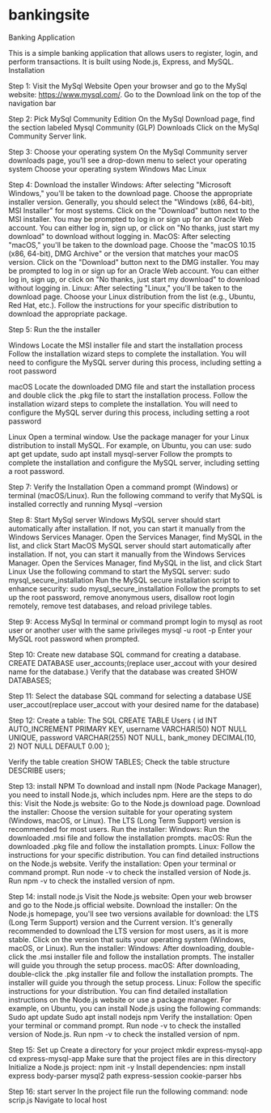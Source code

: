 # bankingsite
Banking Application

This is a simple banking application that allows users to register, login, and perform transactions. It is built using Node.js, Express, and MySQL.
Installation


Step 1: Visit the MySql Website
Open your browser and go to the MySql website: https://www.mysql.com/.
Go to the Download link on the top of the navigation bar 

Step 2: Pick MySql Community Edition
On the MySql Download page, find the section labeled Mysql Community (GLP) Downloads 
Click on the MySql Community Server link.

Step 3: Choose your operating system
On the MySql Community server downloads page, you’ll see a drop-down menu to select your operating system
Choose your operating system 
Windows 
Mac 
Linux

Step 4: Download the installer
Windows:
After selecting "Microsoft Windows," you'll be taken to the download page.
Choose the appropriate installer version. Generally, you should select the "Windows (x86, 64-bit), MSI Installer" for most systems.
Click on the "Download" button next to the MSI installer.
You may be prompted to log in or sign up for an Oracle Web account. You can either log in, sign up, or click on "No thanks, just start my download" to download without logging in.
MacOS:
After selecting "macOS," you'll be taken to the download page.
Choose the "macOS 10.15 (x86, 64-bit), DMG Archive" or the version that matches your macOS version.
Click on the "Download" button next to the DMG installer.
You may be prompted to log in or sign up for an Oracle Web account. You can either log in, sign up, or click on "No thanks, just start my download" to download without logging in.
 Linux:
After selecting "Linux," you'll be taken to the download page.
Choose your Linux distribution from the list (e.g., Ubuntu, Red Hat, etc.).
Follow the instructions for your specific distribution to download the appropriate package.

Step 5: Run the  the installer
	
Windows 
Locate the MSI installer file and start the installation process 
Follow the installation wizard steps to complete the installation. You will need to configure the MySQL server during this process, including setting a root password

macOS
Locate the downloaded DMG file and start the installation process and double click the .pkg file to start the installation process.
Follow the installation wizard steps to complete the installation. You will need to configure the MySQL server during this process, including setting a root password

Linux 
Open a terminal window.
Use the package manager for your Linux distribution to install MySQL. For example, on Ubuntu, you can use:
sudo apt get update, 								sudo apt install mysql-server
Follow the prompts to complete the installation and configure the MySQL server, including setting a root password.

Step 7: Verify the Installation
Open a command prompt (Windows) or terminal (macOS/Linux).
Run the following command to verify that MySQL is installed correctly and running
Mysql –version

Step 8: Start MySql server 
Windows
MySQL server should start automatically after installation. If not, you can start it manually from the Windows Services Manager.
Open the Services Manager, find MySQL in the list, and click Start
MacOS
MySQL server should start automatically after installation. If not, you can start it manually from the Windows Services Manager.
Open the Services Manager, find MySQL in the list, and click Start
Linux
Use the following command to start the MySQL server:
sudo mysql_secure_installation
Run the MySQL secure installation script to enhance security:
sudo mysql_secure_installation
Follow the prompts to set up the root password, remove anonymous users, disallow root login remotely, remove test databases, and reload privilege tables.

Step 9: Access MySql
In terminal or command prompt login to mysql as root user or another user with the same privileges 
mysql -u root -p
Enter your MySQL root password when prompted.

Step 10: Create new database
 SQL command for creating a database.
CREATE DATABASE user_accounts;(replace user_accout with your desired name for the database.)
Verify that the database was created 
SHOW DATABASES; 

Step 11: Select the database 
SQL command for selecting a database 
USE user_accout(replace user_accout with your desired name for the database)

Step 12: Create a table:
The SQL
CREATE TABLE Users (
id INT AUTO_INCREMENT PRIMARY KEY,
username VARCHAR(50) NOT NULL UNIQUE,
password VARCHAR(255) NOT NULL,
bank_money DECIMAL(10, 2) NOT NULL DEFAULT 0.00
);


Verify the table creation
SHOW TABLES;
 Check the table structure
DESCRIBE users;

Step 13: install NPM 
To download and install npm (Node Package Manager), you need to install Node.js, which includes npm. Here are the steps to do this:
Visit the Node.js website: Go to the Node.js download page.
Download the installer: Choose the version suitable for your operating system (Windows, macOS, or Linux). The LTS (Long Term Support) version is recommended for most users.
Run the installer:
Windows: Run the downloaded .msi file and follow the installation prompts.
macOS: Run the downloaded .pkg file and follow the installation prompts.
Linux: Follow the instructions for your specific distribution. You can find detailed instructions on the Node.js website.
Verify the installation:
Open your terminal or command prompt.
Run node -v to check the installed version of Node.js.
Run npm -v to check the installed version of npm.

Step 14: install node.js 
Visit the Node.js website: Open your web browser and go to the Node.js official website.
Download the installer:
On the Node.js homepage, you'll see two versions available for download: the LTS (Long Term Support) version and the Current version. It's generally recommended to download the LTS version for most users, as it is more stable.
Click on the version that suits your operating system (Windows, macOS, or Linux).
Run the installer:
Windows: After downloading, double-click the .msi installer file and follow the installation prompts. The installer will guide you through the setup process.
macOS: After downloading, double-click the .pkg installer file and follow the installation prompts. The installer will guide you through the setup process.
Linux: Follow the specific instructions for your distribution. You can find detailed installation instructions on the Node.js website or use a package manager.
For example, on Ubuntu, you can install Node.js using the following commands:
 Sudo apt update
Sudo apt install nodejs npm 
Verify the installation:
Open your terminal or command prompt.
Run node -v to check the installed version of Node.js.
Run npm -v to check the installed version of npm.

Step 15: Set up 
Create a directory for your project 
mkdir express-mysql-app
cd express-mysql-app
Make sure that the project files are in this directory 	
Initialize a Node.js project:
npm init -y
Install dependencies:
npm install express body-parser mysql2 path express-session cookie-parser hbs

Step 16: start server
In the project file run the following command:
 node scrip.js
Navigate to local host 
